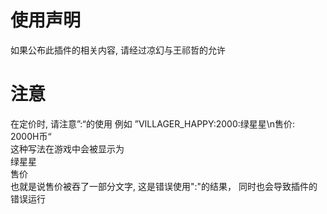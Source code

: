 # 使用声明
如果公布此插件的相关内容, 请经过凉幻与王祁哲的允许
# 注意
在定价时, 请注意”:“的使用
例如 ”VILLAGER_HAPPY:2000:绿星星\n售价: 2000H币“ <br>
这种写法在游戏中会被显示为<br>
绿星星<br>
售价<br>
也就是说售价被吞了一部分文字, 这是错误使用":"的结果， 同时也会导致插件的错误运行
     